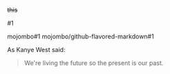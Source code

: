 ~~this~~

#1  
  
  
  
  
  
  
  
  
  
  
  
  
  
  
  
  
  
  
  
  
  
  
  
  
  
  
  
  
  
  
  
  
  
  
  
  
  
  
  
  
  
  
  
  
  





























































































mojombo#1
mojombo/github-flavored-markdown#1

As Kanye West said:

> We're living the future so
> the present is our past.
